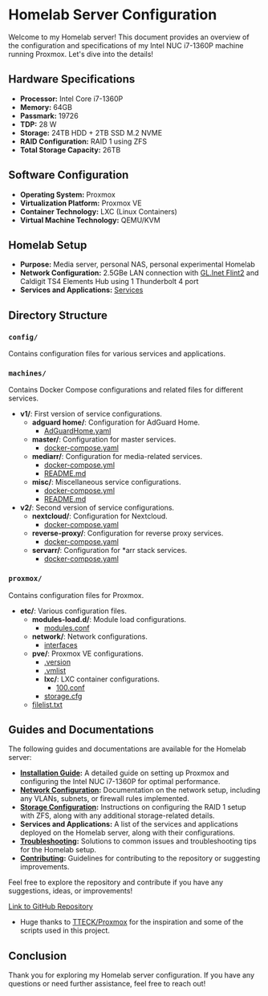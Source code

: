 # Homelab Server Configuration

Welcome to my Homelab server! This document provides an overview of the configuration and specifications of my Intel NUC i7-1360P machine running Proxmox. Let's dive into the details!

## Hardware Specifications

- **Processor:** Intel Core i7-1360P
- **Memory:** 64GB
- **Passmark:** 19726
- **TDP:** 28 W
- **Storage:** 24TB HDD + 2TB SSD M.2 NVME
- **RAID Configuration:** RAID 1 using ZFS
- **Total Storage Capacity:** 26TB

## Software Configuration

- **Operating System:** Proxmox
- **Virtualization Platform:** Proxmox VE
- **Container Technology:** LXC (Linux Containers)
- **Virtual Machine Technology:** QEMU/KVM

## Homelab Setup

- **Purpose:** Media server, personal NAS, personal experimental Homelab
- **Network Configuration:** 2.5GBe LAN connection with [GL.Inet Flint2](https://www.gl-inet.com/products/gl-mt6000/) and Caldigit TS4 Elements Hub using 1 Thunderbolt 4 port
- **Services and Applications:** [Services](machines)

## Directory Structure

### `config/`

Contains configuration files for various services and applications.

### `machines/`

Contains Docker Compose configurations and related files for different services.

- **v1/**: First version of service configurations.
  - **adguard home/**: Configuration for AdGuard Home.
    - [AdGuardHome.yaml](machines/v1/adguard%20home/AdGuardHome.yaml)
  - **master/**: Configuration for master services.
    - [docker-compose.yaml](machines/v1/master/docker-compose.yaml)
  - **mediarr/**: Configuration for media-related services.
    - [docker-compose.yml](machines/v1/mediarr/docker-compose.yml)
    - [README.md](machines/v1/mediarr/README.md)
  - **misc/**: Miscellaneous service configurations.
    - [docker-compose.yml](machines/v1/misc/docker-compose.yml)
    - [README.md](machines/v1/misc/README.md)
- **v2/**: Second version of service configurations.
  - **nextcloud/**: Configuration for Nextcloud.
    - [docker-compose.yaml](machines/v2/nextcloud/docker-compose.yaml)
  - **reverse-proxy/**: Configuration for reverse proxy services.
    - [docker-compose.yaml](machines/v2/reverse-proxy/docker-compose.yaml)
  - **servarr/**: Configuration for \*arr stack services.
    - [docker-compose.yaml](machines/v2/servarr/docker-compose.yaml)

### `proxmox/`

Contains configuration files for Proxmox.

- **etc/**: Various configuration files.
  - **modules-load.d/**: Module load configurations.
    - [modules.conf](proxmox/etc/modules-load.d/modules.conf)
  - **network/**: Network configurations.
    - [interfaces](proxmox/etc/network/interfaces)
  - **pve/**: Proxmox VE configurations.
    - [.version](proxmox/etc/pve/.version)
    - [.vmlist](proxmox/etc/pve/.vmlist)
    - **lxc/**: LXC container configurations.
      - [100.conf](proxmox/etc/pve/lxc/100.conf)
    - [storage.cfg](proxmox/etc/pve/storage.cfg)
  - [filelist.txt](proxmox/filelist.txt)

## Guides and Documentations

The following guides and documentations are available for the Homelab server:

- **[Installation Guide](guides/installation.md):** A detailed guide on setting up Proxmox and configuring the Intel NUC i7-1360P for optimal performance.
- **[Network Configuration](guides/network.md):** Documentation on the network setup, including any VLANs, subnets, or firewall rules implemented.
- **[Storage Configuration](guides/storage.md):** Instructions on configuring the RAID 1 setup with ZFS, along with any additional storage-related details.
- **Services and Applications:** A list of the services and applications deployed on the Homelab server, along with their configurations.
- **[Troubleshooting](guides/storage.md):** Solutions to common issues and troubleshooting tips for the Homelab setup.
- **[Contributing](CONTRIBUTING.md):** Guidelines for contributing to the repository or suggesting improvements.

Feel free to explore the repository and contribute if you have any suggestions, ideas, or improvements!

[Link to GitHub Repository](https://github.com/piyush97/homelab)

- Huge thanks to [TTECK/Proxmox](https://github.com/tteck/Proxmox) for the inspiration and some of the scripts used in this project.

## Conclusion

Thank you for exploring my Homelab server configuration. If you have any questions or need further assistance, feel free to reach out!
